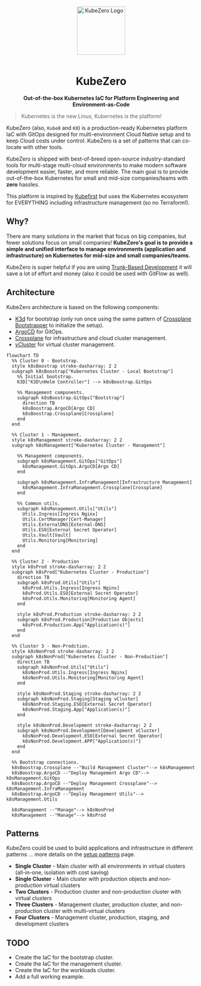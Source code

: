 <p align="center">
  <a href="https://devopshive.net/" style="display: block; padding: 1em 0;">
    <img width="128px" alt="KubeZero Logo" border="0" src="https://devopshive.net/projects/kubezero-logo.svg"/>
  </a>
</p>

<h1 align="center">KubeZero</h1>
<p align="center"><b>Out-of-the-box Kubernetes IaC for Platform Engineering and Environment-as-Code</b></p>

> Kubernetes is the new Linux, Kubernetes is the platform!

KubeZero (also, `Kube0` and `K0`) is a production-ready Kubernetes platform IaC with GitOps designed for multi-environment Cloud Native setup and to keep Cloud costs under control. KubeZero is a set of patterns that can co-locate with other tools.

KubeZero is shipped with best-of-breed open-source industry-standard tools for multi-stage multi-cloud environments to make modern software development easier, faster, and more reliable. The main goal is to provide out-of-the-box Kubernetes for small and mid-size companies/teams with **zero** hassles.

This platform is inspired by [Kubefirst](https://github.com/kubefirst/kubefirst) but uses the Kubernetes ecosystem for EVERYTHING including infrastructure management (so no Terraform!).

## Why?

There are many solutions in the market that focus on big companies, but fewer solutions focus on small companies! **KubeZero's goal is to provide a simple and unified interface to manage environments (application and infrastructure) on Kubernetes for mid-size and small companies/teams.**

KubeZero is super helpful if you are using [Trunk-Based Development](https://trunkbaseddevelopment.com/) it will save a lot of effort and money (also it could be used with GitFlow as well).

## Architecture

KubeZero architecture is based on the following components:
- [K3d](https://github.com/k3d-io/k3d) for bootstrap (only run once using the same pattern of [Crossplane Bootstrapper](https://github.com/DevOpsHiveHQ/crossplane-bootstrapper) to initialize the setup).
- [ArgoCD](https://github.com/argoproj/argo-cd) for GitOps.
- [Crossplane](https://github.com/crossplane/crossplane) for infrastructure and cloud cluster management.
- [vCluster](https://github.com/loft-sh/vcluster) for virtual cluster management.

```mermaid
flowchart TD
  %% Cluster 0 - Bootstrap.
  style k8sBoostrap stroke-dasharray: 2 2
  subgraph k8sBoostrap["Kubernetes Cluster - Local Bootstrap"]
    %% Initial bootstrap.
    K3D["K3D\nHelm Controller"] --> k8sBoostrap.GitOps

    %% Management components.
    subgraph k8sBoostrap.GitOps["Bootstrap"]
      direction TB
      k8sBoostrap.ArgoCD[Argo CD]
      k8sBoostrap.Crossplane[Crossplane]
    end
  end

  %% Cluster 1 - Management.
  style k8sManagement stroke-dasharray: 2 2
  subgraph k8sManagement["Kubernetes Cluster - Management"]

    %% Management components.
    subgraph k8sManagement.GitOps["GitOps"]
      k8sManagement.GitOps.ArgoCD[Argo CD]
    end

    subgraph k8sManagement.InfraManagement[Infrastructure Management]
      k8sManagement.InfraManagement.Crossplane[Crossplane]
    end

    %% Common utils.
    subgraph k8sManagement.Utils["Utils"]
      Utils.Ingress[Ingress Nginx]
      Utils.CertManager[Cert-Manager]
      Utils.ExternalDNS[External-DNS]
      Utils.ESO[External Secret Operator]
      Utils.Vault[Vault]
      Utils.Monitoring[Monitoring]
    end
  end

  %% Cluster 2 - Production
  style k8sProd stroke-dasharray: 2 2
  subgraph k8sProd["Kubernetes Cluster - Production"]
    direction TB
    subgraph k8sProd.Utils["Utils"]
      k8sProd.Utils.Ingress[Ingress Nginx]
      k8sProd.Utils.ESO[External Secret Operator]
      k8sProd.Utils.Monitoring[Monitoring Agent]
    end

    style k8sProd.Production stroke-dasharray: 2 2
    subgraph k8sProd.Production[Production Objects]
      k8sProd.Production.App["Application(s)"]
    end
  end

  %% Cluster 3 - Non-Prodction.
  style k8sNonProd stroke-dasharray: 2 2
  subgraph k8sNonProd["Kubernetes Cluster - Non-Production"]
    direction TB
    subgraph k8sNonProd.Utils["Utils"]
      k8sNonProd.Utils.Ingress[Ingress Nginx]
      k8sNonProd.Utils.Monitoring[Monitoring Agent]
    end

    style k8sNonProd.Staging stroke-dasharray: 2 2
    subgraph k8sNonProd.Staging[Staging vCluster]
      k8sNonProd.Staging.ESO[External Secret Operator]
      k8sNonProd.Staging.App["Application(s)"]
    end

    style k8sNonProd.Development stroke-dasharray: 2 2
    subgraph k8sNonProd.Development[Development vCluster]
      k8sNonProd.Development.ESO[External Secret Operator]
      k8sNonProd.Development.APP["Application(s)"]
    end
  end

  %% Bootstrap connections.
  k8sBoostrap.Crossplane --"Build Management Cluster"--> k8sManagement
  k8sBoostrap.ArgoCD --"Deploy Management Argo CD"--> k8sManagement.GitOps
  k8sBoostrap.ArgoCD --"Deploy Management Crossplane"--> k8sManagement.InfraManagement
  k8sBoostrap.ArgoCD --"Deploy Management Utils"--> k8sManagement.Utils

  k8sManagement --"Manage"--> k8sNonProd
  k8sManagement --"Manage"--> k8sProd
```

## Patterns

KubeZero could be used to build applications and infrastructure in different patterns ... more details on the [setup patterns](./docs/patterns.md) page.
- **Single Cluster** - Main cluster with all environments in virtual clusters (all-in-one, isolation with cost saving)
- **Single Cluster** - Main cluster with production objects and non-production virtual clusters
- **Two Clusters** - Production cluster and  non-production cluster with virtual clusters
- **Three Clusters** - Management cluster, production cluster, and non-production cluster with multi-virtual clusters
- **Four Clusters** - Management cluster, production, staging, and development clusters

## TODO

- Create the IaC for the bootstrap cluster.
- Create the IaC for the management cluster.
- Create the IaC for the workloads cluster.
- Add a full working example.
